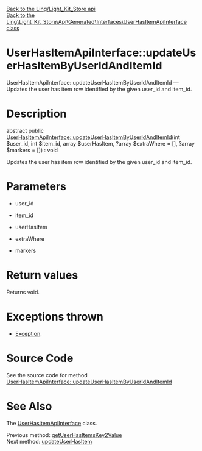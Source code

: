 [Back to the Ling/Light_Kit_Store api](https://github.com/lingtalfi/Light_Kit_Store/blob/master/doc/api/Ling/Light_Kit_Store.md)<br>
[Back to the Ling\Light_Kit_Store\Api\Generated\Interfaces\UserHasItemApiInterface class](https://github.com/lingtalfi/Light_Kit_Store/blob/master/doc/api/Ling/Light_Kit_Store/Api/Generated/Interfaces/UserHasItemApiInterface.md)


UserHasItemApiInterface::updateUserHasItemByUserIdAndItemId
================



UserHasItemApiInterface::updateUserHasItemByUserIdAndItemId — Updates the user has item row identified by the given user_id and item_id.




Description
================


abstract public [UserHasItemApiInterface::updateUserHasItemByUserIdAndItemId](https://github.com/lingtalfi/Light_Kit_Store/blob/master/doc/api/Ling/Light_Kit_Store/Api/Generated/Interfaces/UserHasItemApiInterface/updateUserHasItemByUserIdAndItemId.md)(int $user_id, int $item_id, array $userHasItem, ?array $extraWhere = [], ?array $markers = []) : void




Updates the user has item row identified by the given user_id and item_id.




Parameters
================


- user_id

    

- item_id

    

- userHasItem

    

- extraWhere

    

- markers

    


Return values
================

Returns void.


Exceptions thrown
================

- [Exception](http://php.net/manual/en/class.exception.php).&nbsp;







Source Code
===========
See the source code for method [UserHasItemApiInterface::updateUserHasItemByUserIdAndItemId](https://github.com/lingtalfi/Light_Kit_Store/blob/master/Api/Generated/Interfaces/UserHasItemApiInterface.php#L197-L197)


See Also
================

The [UserHasItemApiInterface](https://github.com/lingtalfi/Light_Kit_Store/blob/master/doc/api/Ling/Light_Kit_Store/Api/Generated/Interfaces/UserHasItemApiInterface.md) class.

Previous method: [getUserHasItemsKey2Value](https://github.com/lingtalfi/Light_Kit_Store/blob/master/doc/api/Ling/Light_Kit_Store/Api/Generated/Interfaces/UserHasItemApiInterface/getUserHasItemsKey2Value.md)<br>Next method: [updateUserHasItem](https://github.com/lingtalfi/Light_Kit_Store/blob/master/doc/api/Ling/Light_Kit_Store/Api/Generated/Interfaces/UserHasItemApiInterface/updateUserHasItem.md)<br>

